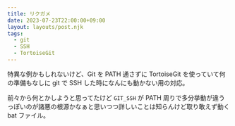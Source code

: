 ```yaml
---
title: リクガメ
date: 2023-07-23T22:00:00+09:00
layout: layouts/post.njk
tags:
  - git
  - SSH
  - TortoiseGit
---
```


特異な例かもしれないけど、Git を PATH 通さずに TortoiseGit を使っていて何の準備もなしに git で SSH した時になんにも動かない用の対応。

前々から何とかしようと思ってたけど `GIT_SSH` が PATH 周りで多分挙動が違うっぽいのが諸悪の根源かなぁと思いつつ詳しいことは知らんけど取り敢えず動く bat ファイル。

<script src="https://gist.github.com/sk-0520/67187a05a3dda8b069a0e5728e4a64d0.js"></script>

